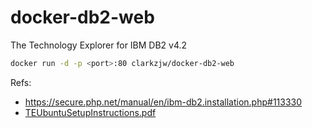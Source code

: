 # docker-db2-web

The Technology Explorer for IBM DB2 v4.2

```bash
docker run -d -p <port>:80 clarkzjw/docker-db2-web
```

Refs:

+ https://secure.php.net/manual/en/ibm-db2.installation.php#113330
+ [TEUbuntuSetupInstructions.pdf](./TEUbuntuSetupInstructions.pdf)
